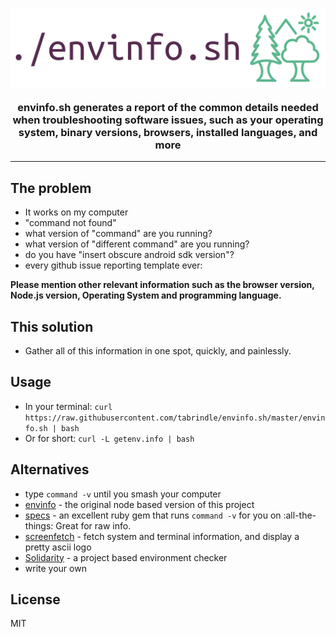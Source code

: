 <p align="center">
  <img src="https://raw.githubusercontent.com/tabrindle/envinfo.sh/master/logo.png" align="center"  width="700px"/>
  <h3 align="center">envinfo.sh generates a report of the common details needed when troubleshooting software issues, such as your operating system, binary versions, browsers, installed languages, and more</h3> 
  <hr/>
</p>

## The problem

-   It works on my computer
-   "command not found"
-   what version of "command" are you running?
-   what version of "different command" are you running?
-   do you have "insert obscure android sdk version"?
-   every github issue reporting template ever:

**Please mention other relevant information such as the browser version, Node.js version, Operating System and programming language.**

## This solution

-   Gather all of this information in one spot, quickly, and painlessly.

## Usage

-   In your terminal: `curl https://raw.githubusercontent.com/tabrindle/envinfo.sh/master/envinfo.sh | bash`
-   Or for short: `curl -L getenv.info | bash`

## Alternatives

-   type `command -v` until you smash your computer
-   [envinfo](https://github.com/tabrindle/envinfo) - the original node based version of this project
-   [specs](https://github.com/mcandre/specs) - an excellent ruby gem that runs `command -v` for you on :all-the-things: Great for raw info.
-   [screenfetch](https://github.com/KittyKatt/screenFetch) - fetch system and terminal information, and display a pretty ascii logo
-   [Solidarity](https://github.com/infinitered/solidarity) - a project based environment checker
-   write your own

## License

MIT
